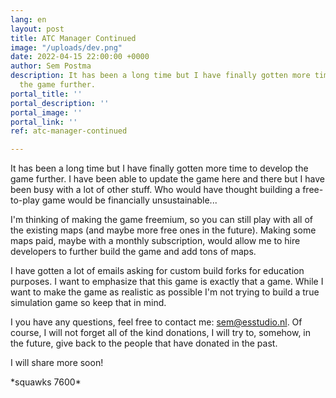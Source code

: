 ```yaml
---
lang: en
layout: post
title: ATC Manager Continued
image: "/uploads/dev.png"
date: 2022-04-15 22:00:00 +0000
author: Sem Postma
description: It has been a long time but I have finally gotten more time to develop
  the game further.
portal_title: ''
portal_description: ''
portal_image: ''
portal_link: ''
ref: atc-manager-continued

---
```

It has been a long time but I have finally gotten more time to develop the game further. I have been able to update the game here and there but I have been busy with a lot of other stuff. Who would have thought building a free-to-play game would be financially unsustainable...

I'm thinking of making the game freemium, so you can still play with all of the existing maps (and maybe more free ones in the future). Making some maps paid, maybe with a monthly subscription, would allow me to hire developers to further build the game and add tons of maps.

I have gotten a lot of emails asking for custom build forks for education purposes. I want to emphasize that this game is exactly that a game. While I want to make the game as realistic as possible I'm not trying to build a true simulation game so keep that in mind.

I you have any questions, feel free to contact me: [sem@esstudio.nl](mailto:sem@esstudio.nl). Of course, I will not forget all of the kind donations, I will try to, somehow, in the future, give back to the people that have donated in the past.

I will share more soon!

\*squawks 7600*